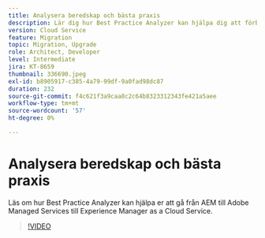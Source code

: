 ```yaml
---
title: Analysera beredskap och bästa praxis
description: Lär dig hur Best Practice Analyzer kan hjälpa dig att förbereda programmet för att flyttas till Experience Manager as a Cloud Service
version: Cloud Service
feature: Migration
topic: Migration, Upgrade
role: Architect, Developer
level: Intermediate
jira: KT-8659
thumbnail: 336690.jpeg
exl-id: b8905917-c385-4a79-99df-9a0fad98dc87
duration: 232
source-git-commit: f4c621f3a9caa8c2c64b8323312343fe421a5aee
workflow-type: tm+mt
source-wordcount: '57'
ht-degree: 0%

---
```


# Analysera beredskap och bästa praxis

Läs om hur Best Practice Analyzer kan hjälpa er att gå från AEM till Adobe Managed Services till Experience Manager as a Cloud Service.

>[!VIDEO](https://video.tv.adobe.com/v/336690?quality=12&learn=on)
